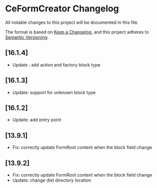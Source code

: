 # CeFormCreator Changelog

All notable changes to this project will be documented in this file.

The format is based on [Keep a Changelog](https://keepachangelog.com/en/1.0.0/),
and this project adheres to [Semantic Versioning](https://semver.org/spec/v2.0.0.html).

## [16.1.4]

- Update : add action and factory block type

## [16.1.3]

- Update: support for unknown block type

## [16.1.2]

- Update: add entry point

## [13.9.1]

- Fix: correctly update FormRoot content when the block field change

## [13.9.2]

- Fix: correctly update FormRoot content when the block field change
- Update: change dist directory location

